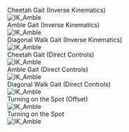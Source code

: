 Cheetah Gait (Inverse Kinematics)  
![IK_Amble](IK_Cheetah.gif)  
Amble Gait (Inverse Kinematics)  
![IK_Amble](IK_Amble.gif)  
Diagonal Walk Gait (Inverse Kinematics)  
![IK_Amble](IK_Walk_Exploit.gif)  
Cheetah Gait (Direct Controls)  
![IK_Amble](OL_Cheetah.gif)  
Amble Gait (Direct Controls)  
![IK_Amble](OL_Amble.gif)  
Diagonal Walk Gait (Direct Controls)  
![IK_Amble](OL_Walk_Hop_Start.gif)  
Turning on the Spot (Offset)  
![IK_Amble](OL_Turn.gif)  
Turning on the Spot  
![IK_Amble](OL_Turn2.gif) 
